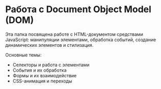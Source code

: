 # Работа с Document Object Model (DOM)

Эта папка посвящена работе с HTML-документом средствами JavaScript: манипуляции элементами, обработка событий, создание динамических элементов и стилизация.

Основные темы:
- Селекторы и работа с элементами
- События и их обработка
- Формы и их взаимодействие
- CSS-анимация и переходы
